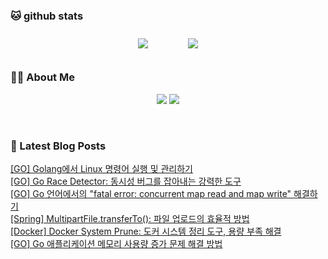 
###  🐱 github stats  

<div id="main" align="center">
    <img src="https://github-readme-stats.vercel.app/api?username=peterica&count_private=true&show_icons=true&theme=radical"
        style="height: auto; margin-left: 20px; margin-right: 20px; padding: 10px;"/>
    <img src="https://github-readme-stats.vercel.app/api/top-langs/?username=peterica&layout=compact"   
        style="height: auto; margin-left: 20px; margin-right: 20px; padding: 10px;"/>
</div>

###  💁‍♀️ About Me  
<p align="center">
    <a href="https://peterica.tistory.com/"><img src="https://img.shields.io/badge/Blog-FF5722?style=flat-square&logo=Blogger&logoColor=white"/></a>
    <a href="mailto:ilovefran.ofm@gmail.com"><img src="https://img.shields.io/badge/Gmail-d14836?style=flat-square&logo=Gmail&logoColor=white&link=ilovefran.ofm@gmail.com"/></a>
</p>

<br>

### 📕 Latest Blog Posts   

<a href ="https://peterica.tistory.com/878"> [GO] Golang에서 Linux 명령어 실행 및 관리하기 </a> <br>
<a href ="https://peterica.tistory.com/877"> [GO] Go Race Detector: 동시성 버그를 잡아내는 강력한 도구 </a> <br>
<a href ="https://peterica.tistory.com/876"> [GO] Go 언어에서의 &quot;fatal error: concurrent map read and map write&quot; 해결하기 </a> <br>
<a href ="https://peterica.tistory.com/875"> [Spring] MultipartFile.transferTo(): 파일 업로드의 효율적 방법 </a> <br>
<a href ="https://peterica.tistory.com/874"> [Docker] Docker System Prune: 도커 시스템 정리 도구, 용량 부족 해결 </a> <br>
<a href ="https://peterica.tistory.com/873"> [GO] Go 애플리케이션 메모리 사용량 증가 문제 해결 방법 </a> <br>
